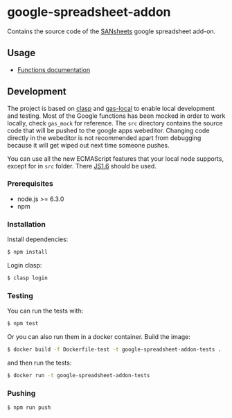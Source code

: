 # google-spreadsheet-addon

Contains the source code of the [SANsheets](https://chrome.google.com/webstore/detail/santiment-data/khglcgdkikfpccnfonmimpfkmolokbbk?utm_source=permalink)
google spreadsheet add-on.

## Usage

  * [Functions documentation](doc/sheet_functions.md)

## Development

The project is based on [clasp](https://github.com/google/clasp) and [gas-local](https://github.com/mzagorny/gas-local) to enable local development and testing. Most of the Google functions has been mocked in order to work locally, check `gas_mock` for reference. The `src` directory contains the source code that will be pushed to the google apps webeditor. Changing code directly in the webeditor is not recommended apart from debugging because it will get wiped out next time someone pushes.

You can use all the new ECMAScript features that your local node supports, except for in `src` folder. There [JS1.6](https://developers.google.com/apps-script/guides/services/#basic_javascript_features) should be used.

### Prerequisites

* node.js >= 6.3.0
* npm

### Installation

Install dependencies:

```bash
$ npm install
```

Login clasp:

```bash
$ clasp login
```

### Testing
You can run the tests with:

```bash
$ npm test
```

Or you can also run them in a docker container. Build the image:

```bash
$ docker build -f Dockerfile-test -t google-spreadsheet-addon-tests .
```

and then run the tests:

```bash
$ docker run -t google-spreadsheet-addon-tests
```

### Pushing

```bash
$ npm run push
```
